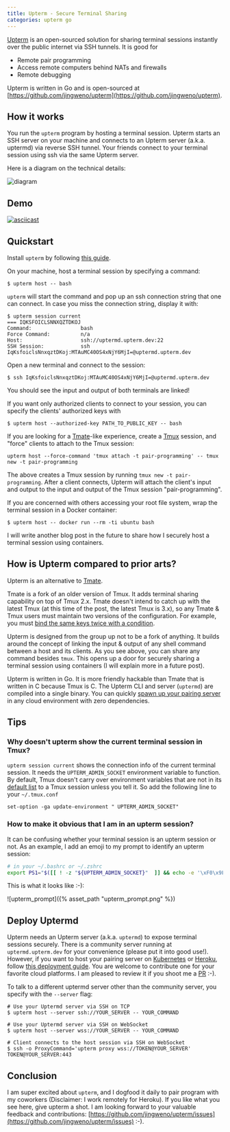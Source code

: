 ```yaml
---
title: Upterm - Secure Terminal Sharing
categories: upterm go
---
```


[Upterm](https://github.com/jingweno/upterm) is an open-sourced solution for sharing terminal sessions instantly over the public internet via SSH tunnels.
It is good for

* Remote pair programming
* Access remote computers behind NATs and firewalls
* Remote debugging

Upterm is written in Go and is open-sourced at [https://github.com/jingweno/upterm](https://github.com/jingweno/upterm).

## How it works

You run the `upterm` program by hosting a terminal session.
Upterm starts an SSH server on your machine and connects to an Upterm server (a.k.a. uptermd) via reverse SSH tunnel.
Your friends connect to your terminal session using ssh via the same Upterm server.

Here is a diagram on the technical details:

![diagram](https://raw.githubusercontent.com/jingweno/upterm/gh-pages/upterm-flowchart.svg?sanitize=true)

## Demo

[![asciicast](https://asciinema.org/a/LTwpMqvvV98eo3ueZHoifLHf7.svg)](https://asciinema.org/a/LTwpMqvvV98eo3ueZHoifLHf7)

## Quickstart

Install `upterm` by following [this guide](https://github.com/jingweno/upterm#installation).

On your machine, host a terminal session by specifying a command:

```
$ upterm host -- bash
```

`upterm` will start the command and pop up an ssh connection string that one can connect.
In case you miss the connection string, display it with:

```
$ upterm session current
=== IQKSFOICLSNNXQZTDKOJ
Command:                bash
Force Command:          n/a
Host:                   ssh://uptermd.upterm.dev:22
SSH Session:            ssh IqKsfoiclsNnxqztDKoj:MTAuMC40OS4xNjY6MjI=@uptermd.upterm.dev
```

Open a new terminal and connect to the session:

```
$ ssh IqKsfoiclsNnxqztDKoj:MTAuMC40OS4xNjY6MjI=@uptermd.upterm.dev
```

You should see the input and output of both terminals are linked!

If you want only authorized clients to connect to your session, you can specify the clients' authorized keys with

```
$ upterm host --authorized-key PATH_TO_PUBLIC_KEY -- bash
```

If you are looking for a [Tmate](https://tmate.io)-like experience, create a [Tmux](https://github.com/tmux/tmux) session, and "force" clients to attach to the Tmux session:

```
upterm host --force-command 'tmux attach -t pair-programming' -- tmux new -t pair-programming
```

The above creates a Tmux session by running `tmux new -t pair-programming`.
After a client connects, Upterm will attach the client's input and output to the input and output of the Tmux session "pair-programming".

If you are concerned with others accessing your root file system, wrap the terminal session in a Docker container:

```
$ upterm host -- docker run --rm -ti ubuntu bash
```

I will write another blog post in the future to share how I securely host a terminal session using containers.

## How is Upterm compared to prior arts?

Upterm is an alternative to [Tmate](https://tmate.io).

Tmate is a fork of an older version of Tmux. It adds terminal sharing capability on top of Tmux 2.x.
Tmate doesn't intend to catch up with the latest Tmux (at this time of the post, the latest Tmux is 3.x), so any Tmate & Tmux users must maintain two versions of the configuration.
For example, you must [bind the same keys twice with a condition](https://github.com/tmate-io/tmate/issues/108).

Upterm is designed from the group up not to be a fork of anything.
It builds around the concept of linking the input & output of any shell command between a host and its clients.
As you see above, you can share any command besides `tmux`.
This opens up a door for securely sharing a terminal session using containers (I will explain more in a future post).

Upterm is written in Go.
It is more friendly hackable than Tmate that is written in C because Tmux is C.
The Upterm CLI and server (`uptermd`) are compiled into a single binary.
You can quickly [spawn up your pairing server](https://github.com/jingweno/upterm#deploy-uptermd) in any cloud environment with zero dependencies.

## Tips

### Why doesn't upterm show the current terminal session in Tmux?

`upterm session current` shows the connection info of the current terminal session.
It needs the `UPTERM_ADMIN_SOCKET` environment variable to function.
By default, Tmux doesn't carry over environment variables that are not in its [default list](http://man.openbsd.org/i386/tmux.1#GLOBAL_AND_SESSION_ENVIRONMENT) to a Tmux session unless you tell it.
So add the following line to your `~/.tmux.conf`

```
set-option -ga update-environment " UPTERM_ADMIN_SOCKET"
```

### How to make it obvious that I am in an upterm session?

It can be confusing whether your terminal session is an upterm session or not.
As an example, I add an emoji to my prompt to identify an upterm session:

```bash
# in your ~/.bashrc or ~/.zshrc 
export PS1="$([[ ! -z "${UPTERM_ADMIN_SOCKET}"  ]] && echo -e '\xF0\x9F\x86\x99 ')$PS1" # Add an emoji
```

This is what it looks like :-):

![upterm_prompt]({% asset_path "upterm_prompt.png" %})

## Deploy Uptermd

Upterm needs an Upterm server (a.k.a. `uptermd`) to expose terminal sessions securely.
There is a community server running at `uptermd.upterm.dev` for your convenience (please put it into good use!).
However, if you want to host your pairing server on [Kubernetes](https://kubernetes.io/) or [Heroku](https://heroku.com), follow [this deployment guide](https://github.com/jingweno/upterm#how-it-works).
You are welcome to contribute one for your favorite cloud platforms.
I am pleased to review it if you shoot me a [PR](https://github.com/jingweno/upterm/pulls) :-).

To talk to a different uptermd server other than the community server, you specify with the `--server` flag:

```
# Use your Uptermd server via SSH on TCP
$ upterm host --server ssh://YOUR_SERVER -- YOUR_COMMAND

# Use your Uptermd server via SSH on WebSocket
$ upterm host --server wss://YOUR_SERVER -- YOUR_COMMAND

# Client connects to the host session via SSH on WebSocket
$ ssh -o ProxyCommand='upterm proxy wss://TOKEN@YOUR_SERVER' TOKEN@YOUR_SERVER:443
```

## Conclusion

I am super excited about `upterm`, and I dogfood it daily to pair program with my coworkers (Disclaimer: I work remotely for Heroku).
If you like what you see here, give upterm a shot.
I am looking forward to your valuable feedback and contributions: [https://github.com/jingweno/upterm/issues](https://github.com/jingweno/upterm/issues) :-). 
